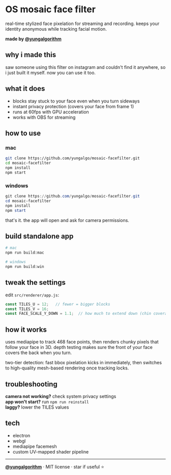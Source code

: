 # OS mosaic face filter

real-time stylized face pixelation for streaming and recording. keeps your identity anonymous while tracking facial motion.

**made by [@yungalgorithm](https://github.com/yungalgo)**

## why i made this

saw someone using this filter on instagram and couldn't find it anywhere, so i just built it myself. now you can use it too.

## what it does

- blocks stay stuck to your face even when you turn sideways
- instant privacy protection (covers your face from frame 1)
- runs at 60fps with GPU acceleration
- works with OBS for streaming

## how to use

### mac

```bash
git clone https://github.com/yungalgo/mosaic-facefilter.git
cd mosaic-facefilter
npm install
npm start
```

### windows

```powershell
git clone https://github.com/yungalgo/mosaic-facefilter.git
cd mosaic-facefilter
npm install
npm start
```

that's it. the app will open and ask for camera permissions.

## build standalone app

```bash
# mac
npm run build:mac

# windows
npm run build:win
```

## tweak the settings

edit `src/renderer/app.js`:

```javascript
const TILES_U = 12;   // fewer = bigger blocks
const TILES_V = 16;
const FACE_SCALE_Y_DOWN = 1.1;  // how much to extend down (chin coverage)
```

## how it works

uses mediapipe to track 468 face points, then renders chunky pixels that follow your face in 3D. depth testing makes sure the front of your face covers the back when you turn.

two-tier detection: fast bbox pixelation kicks in immediately, then switches to high-quality mesh-based rendering once tracking locks.

## troubleshooting

**camera not working?** check system privacy settings  
**app won't start?** run `npm run reinstall`  
**laggy?** lower the TILES values

## tech

- electron
- webgl 
- mediapipe facemesh
- custom UV-mapped shader pipeline

---

**[@yungalgorithm](https://github.com/yungalgo)** · MIT license · star if useful ⭐
